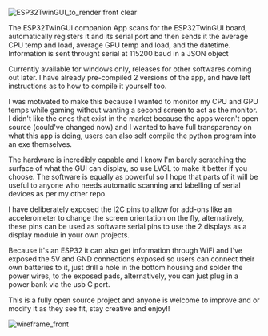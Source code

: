 ![ESP32TwinGUI_to_render front clear](https://github.com/techscapades/ESP32TwinGUI/assets/76870663/1a225e11-2566-4090-a64b-c9b52c310eb4)

The ESP32TwinGUI companion App scans for the ESP32TwinGUI board,
automatically registers it and its serial port
and then sends it the average CPU temp and load,
average GPU temp and load, and the datetime. Information
is sent throught serial at 115200 baud in a JSON object

Currently available for windows only, releases
for other softwares coming out later. I have already
pre-compiled 2 versions of the app, and have left
instructions as to how to compile it yourself too.

I was motivated to make this because I wanted to 
monitor my CPU and GPU temps while gaming without
wanting a second screen to act as the monitor. I 
didn't like the ones that exist in the market because 
the apps weren't open source (could've changed now) 
and I wanted to have full transparency on what this app
is doing, users can also self compile the python 
program into an exe themselves.

The hardware is incredibly capable and I know I'm barely 
scratching the surface of what the GUI can display,
so use LVGL to make it better if you choose. The software
is equally as powerful so I hope that parts of it will
be useful to anyone who needs automatic scanning and
labelling of serial devices as per my other repo.

I have deliberately exposed the I2C pins to allow
for add-ons like an accelerometer to change the 
screen orientation on the fly, alternatively, these pins 
can be used as software serial pins to use the 2 displays 
as a display module in your own projects.

Because it's an ESP32 it can also get information through
WiFi and I've exposed the 5V and GND connections exposed
so users can connect their own batteries to it, just drill a
hole in the bottom housing and solder the power wires, to the 
exposed pads, alternatively, you can just plug in a power bank 
via the usb C port.

This is a fully open source project and anyone is 
welcome to improve and or modify it as they see fit,
stay creative and enjoy!!

![wireframe_front](https://github.com/techscapades/ESP32TwinGUI/assets/76870663/fcc75725-d898-469d-9d13-fc4b4436a89a)

